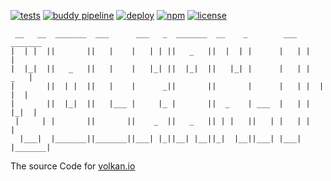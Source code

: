 [![tests][tests]][tests-url]
[![buddy pipeline][buddy]][buddy-url]
[![deploy][deploy]][deploy-url]
[![npm][npm]][npm-url]
[![license][license]][license-url]

[tests]: https://img.shields.io/travis/jsbites/volkan.io.svg
[tests-url]: https://travis-ci.org/jsbites/volkan.io
[buddy]: https://app.buddy.works/volkanozcelik/volkan-io/pipelines/pipeline/46498/badge.svg?token=1a9b7035c764acc1b6e3d12eb1fb375d15665b0b5da3a6f6a856a8d972b1f05e
[buddy-url]: https://app.buddy.works/volkanozcelik/volkan-io/pipelines/pipeline/46498
[npm-url]: https://www.npmjs.com/package/volkan.io
[npm]: https://img.shields.io/npm/v/volkan.io.svg
[deploy]: https://img.shields.io/github/last-commit/jsbites/volkan.io.svg?label=last%20deployed
[deploy-url]: https://github.com/jsbites/volkan.io/
[license]: https://img.shields.io/npm/l/volkan.io.svg
[license-url]: https://www.npmjs.com/package/volkan.io

```text
 __   __  _______  ___      ___   _  _______  __    _        ___   _______
|  | |  ||       ||   |    |   | | ||   _   ||  |  | |      |   | |       |
|  |_|  ||   _   ||   |    |   |_| ||  |_|  ||   |_| |      |   | |   _   |
|       ||  | |  ||   |    |      _||       ||       |      |   | |  | |  |
|       ||  |_|  ||   |___ |     |_ |       ||  _    | ___  |   | |  |_|  |
 |     | |       ||       ||    _  ||   _   || | |   ||   | |   | |       |
  |___|  |_______||_______||___| |_||__| |__||_|  |__||___| |___| |_______|
```

The source Code for [volkan.io](https://volkan.io/)
